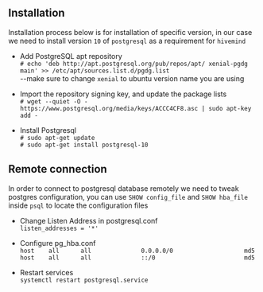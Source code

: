 ## Installation
Installation process below is for installation of specific version, in our case we need to install version `10` of `postgresql` as a requirement for `hivemind`
<br />

- Add PostgreSQL apt repository <br />
```# echo 'deb http://apt.postgresql.org/pub/repos/apt/ xenial-pgdg main' >> /etc/apt/sources.list.d/pgdg.list``` <br /> --make sure to change `xenial` to ubuntu version name you are using

- Import the repository signing key, and update the package lists <br />
```# wget --quiet -O - https://www.postgresql.org/media/keys/ACCC4CF8.asc | sudo apt-key add -```

- Install Postgresql <br />
```# sudo apt-get update``` <br /> 
```# sudo apt-get install postgresql-10```

## Remote connection
In order to connect to postgresql database remotely we need to tweak postgres configuration, you can use `SHOW config_file` and `SHOW hba_file` inside `psql` to locate the configuration files

- Change Listen Address in postgresql.conf <br />
```listen_addresses = '*'```

- Configure pg_hba.conf <br />
```host    all      all              0.0.0.0/0                    md5 ``` <br />
```host    all      all              ::/0                         md5```

- Restart services <br />
```systemctl restart postgresql.service```
